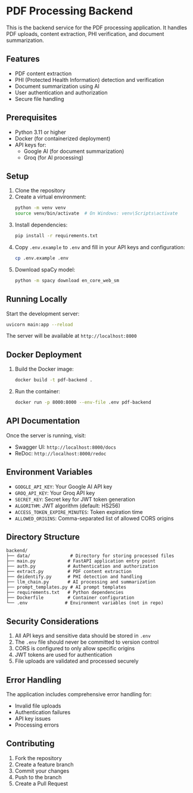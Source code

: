 # PDF Processing Backend

This is the backend service for the PDF processing application. It handles PDF uploads, content extraction, PHI verification, and document summarization.

## Features

- PDF content extraction
- PHI (Protected Health Information) detection and verification
- Document summarization using AI
- User authentication and authorization
- Secure file handling

## Prerequisites

- Python 3.11 or higher
- Docker (for containerized deployment)
- API keys for:
  - Google AI (for document summarization)
  - Groq (for AI processing)

## Setup

1. Clone the repository
2. Create a virtual environment:
   ```bash
   python -m venv venv
   source venv/bin/activate  # On Windows: venv\Scripts\activate
   ```
3. Install dependencies:
   ```bash
   pip install -r requirements.txt
   ```
4. Copy `.env.example` to `.env` and fill in your API keys and configuration:
   ```bash
   cp .env.example .env
   ```
5. Download spaCy model:
   ```bash
   python -m spacy download en_core_web_sm
   ```

## Running Locally

Start the development server:

```bash
uvicorn main:app --reload
```

The server will be available at `http://localhost:8000`

## Docker Deployment

1. Build the Docker image:

   ```bash
   docker build -t pdf-backend .
   ```

2. Run the container:
   ```bash
   docker run -p 8000:8000 --env-file .env pdf-backend
   ```

## API Documentation

Once the server is running, visit:

- Swagger UI: `http://localhost:8000/docs`
- ReDoc: `http://localhost:8000/redoc`

## Environment Variables

- `GOOGLE_API_KEY`: Your Google AI API key
- `GROQ_API_KEY`: Your Groq API key
- `SECRET_KEY`: Secret key for JWT token generation
- `ALGORITHM`: JWT algorithm (default: HS256)
- `ACCESS_TOKEN_EXPIRE_MINUTES`: Token expiration time
- `ALLOWED_ORIGINS`: Comma-separated list of allowed CORS origins

## Directory Structure

```
backend/
├── data/               # Directory for storing processed files
├── main.py            # FastAPI application entry point
├── auth.py            # Authentication and authorization
├── extract.py         # PDF content extraction
├── deidentify.py      # PHI detection and handling
├── llm_chain.py       # AI processing and summarization
├── prompt_templates.py # AI prompt templates
├── requirements.txt   # Python dependencies
├── Dockerfile         # Container configuration
└── .env              # Environment variables (not in repo)
```

## Security Considerations

1. All API keys and sensitive data should be stored in `.env`
2. The `.env` file should never be committed to version control
3. CORS is configured to only allow specific origins
4. JWT tokens are used for authentication
5. File uploads are validated and processed securely

## Error Handling

The application includes comprehensive error handling for:

- Invalid file uploads
- Authentication failures
- API key issues
- Processing errors

## Contributing

1. Fork the repository
2. Create a feature branch
3. Commit your changes
4. Push to the branch
5. Create a Pull Request
